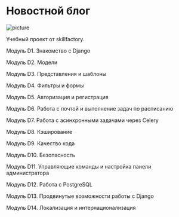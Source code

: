 # Новостной блог
![picture](https://www.redsign.ru/upload/iblock/87b/87bf6a64e9085b64872f1daf19cdae53.jpg)

Учебный проект от skillfactory.

Модуль D1. Знакомство с Django

Модуль D2. Модели

Модуль D3. Представления и шаблоны

Модуль D4. Фильтры и формы

Модуль D5. Авторизация и регистрация

Модуль D6. Работа с почтой и выполнение задач по расписанию

Модуль D7. Работа с асинхронными задачами через Celery

Модуль D8. Кэширование

Модуль D9. Качество кода

Модуль D10. Безопасность

Модуль D11. Управляющие команды и настройка панели администратора

Модуль D12. Работа с PostgreSQL

Модуль D13. Продвинутые возможности работы с Django

Модуль D14. Локализация и интернационализация


